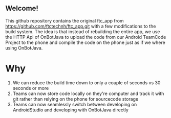 ## Welcome!
This github repository contains the original ftc_app from https://github.com/ftctechnh/ftc_app.git 
with a few modifications to the build system. The idea is that instead of rebuilding the entire app, 
we use the HTTP Api of OnBotJava to upload the code from our Android TeamCode Project to the phone
and compile the code on the phone just as if we where using OnBotJava.
# Why
1. We can reduce the build time down to only a couple of seconds vs 30 seconds or more
2. Teams can now store code locally on they're computer and track it with git rather than relying on the phone for sourcecode storage
3. Teams can now seamlessly switch between developing on AndroidStudio and developing with OnBotJava directly
